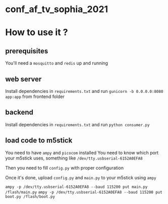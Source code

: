 # conf_af_tv_sophia_2021

# How to use it ?

## prerequisites
You'll need a `mosquitto` and `redis` up and running

## web server
Install dependencies in `requirements.txt` and run `gunicorn -b 0.0.0.0:8080 app:app` from frontend folder

## backend
Install dependencies in `requirements.txt` and run `python consumer.py`

## load code to m5stick
You need to have `ampy` and `picocom` installed
You need to know which port your m5stick uses, something like `/dev/tty.usbserial-6152A0EFA8`

Then you need to fill `config.py` with proper configuration

Once it's done, upload `config.py` and `main.py` to your m5stick using `ampy`

`ampy -p /dev/tty.usbserial-6152A0EFA8 --baud 115200 put main.py /flash/main.py`
`ampy -p /dev/tty.usbserial-6152A0EFA8 --baud 115200 put boot.py /flash/boot.py`
